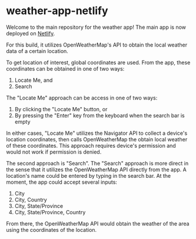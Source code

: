 # weather-app-netlify

Welcome to the main repository for the weather app! The main app is now deployed on [Netlify]( https://khl-weather-app.netlify.app/).

For this build, it utilizes OpenWeatherMap's API to obtain the local weather data of a certain location.

To get location of interest, global coordinates are used. From the app, these coordinates can be obtained in one of two ways:

1. Locate Me, and
2. Search

The "Locate Me" approach can be access in one of two ways:

1. By clicking the "Locate Me" button, or
2. By pressing the "Enter" key from the keyboard when the search bar is empty

In either cases, "Locate Me" utilizes the Navigator API to collect a device's location coordinates, then calls OpenWeatherMap the obtain local weather of these coordinates. This approach requires device's permission and would not work if permission is denied.

The second approach is "Search". The "Search" approach is more direct in the sense that it utilizes the OpenWeatherMap API directly from the app. A location's name could be entered by typing in the search bar. At the moment, the app could accept several inputs:

1. City
1. City, Country
1. City, State/Province
1. City, State/Province, Country

From there, the OpenWeatherMap API would obtain the weather of the area using the coordinates of the location.